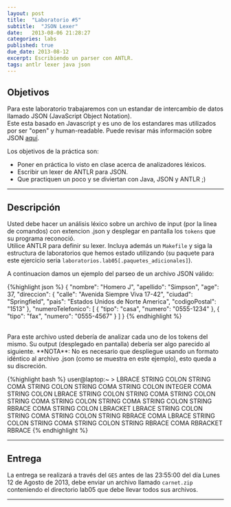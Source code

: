 ```yaml
---
layout: post
title:  "Laboratorio #5"
subtitle:  "JSON Lexer"
date:   2013-08-06 21:28:27
categories: labs
published: true
due_date: 2013-08-12
excerpt: Escribiendo un parser con ANTLR.
tags: antlr lexer java json
---
```


Objetivos
---------
Para este laboratorio trabajaremos con un estandar de intercambio de datos llamado JSON (JavaScript Object Notation).  
Este esta basado en Javascript y es uno de los estandares mas utilizados por ser "open" y human-readable. Puede revisar más información sobre JSON [aquí](http://tools.ietf.org/html/rfc4627).

Los objetivos de la práctica son:
     
- Poner en práctica lo visto en clase acerca de analizadores léxicos.
- Escribir un lexer de ANTLR para JSON.
- Que practiquen un poco y se diviertan con Java, JSON y ANTLR ;)

---
Descripción
-----------
     
Usted debe hacer un análisis léxico sobre un archivo de input (por la linea de comandos) con extencion .json y desplegar en pantalla los `tokens` que su programa reconoció.  
Utilice ANTLR para definir su lexer. Incluya además un `Makefile` y siga la estructura de laboratorios que hemos estado utilizando (su paquete para este ejercicio seria `laboratorios.lab05[.paquetes_adicionales]`).  

A continuacion damos un ejemplo del parseo de un archivo JSON válido:

{%highlight json %}
{
	"nombre": "Homero J",
	"apellido": "Simpson",
	"age": 37,
	"direccion": {
		"calle": "Avenida Siempre Viva 17-42",
		"ciudad": "Springfield",
		"pais": "Estados Unidos de Norte America",
		"codigoPostal": "1513"
	},
	"numeroTelefonico": [
		{
			"tipo": "casa",
			"numero": "0555-1234"
		},
		{
			"tipo": "fax",
			"numero": "0555-4567"
		}
	]
}
{% endhighlight %}

<br/>
Para este archivo usted debería de analizar cada uno de los tokens del mismo. Su output (desplegado en pantalla) debería ser algo parecido al siguiente.  
**NOTA**: No es necesario que despliegue usando un formato idéntico al archivo .json (como se muestra en este ejemplo), esto queda a su discreción.  

{%highlight bash %}
user@laptop:~ >
      LBRACE 
	      STRING COLON STRING COMA 
	      STRING COLON STRING COMA
	      STRING COLON INTEGER COMA
	      STRING COLON LBRACE
		      STRING COLON STRING COMA
		      STRING COLON STRING COMA
		      STRING COLON STRING COMA
		      STRING COLON STRING 
	      RBRACE COMA
	      STRING COLON LBRACKET
		      LBRACE
			      STRING COLON STRING COMA
			      STRING COLON STRING
		      RBRACE COMA
		      LBRACE
			      STRING COLON STRING COMA
			      STRING COLON STRING
		      RBRACE COMA
	      RBRACKET
      RBRACE
{% endhighlight %}

---
Entrega
-------     

La entrega se realizará a través del `GES` antes de las 23:55:00 del día Lunes 12 de Agosto de 2013, debe enviar un archivo llamado `carnet.zip` conteniendo el directorio lab05 que debe llevar todos sus archivos.

---